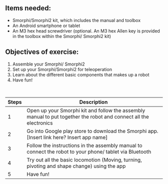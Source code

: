 ## Items needed:
* Smorphi/Smorphi2 kit, which includes the manual and toolbox
* An Android smartphone or tablet
* An M3 hex head screwdriver (optional. An M3 hex Allen key is provided in the toolbox within the Smorphi/ Smorphi2 kit)

## Objectives of exercise:
1. Assemble your Smorphi/ Smorphi2
2. Set up your Smorphi/Smorphi2 for teleoperation
3. Learn about the different basic components that makes up a robot
4. Have fun!

<br />

Steps | Description
-- | --
1 | Open up your Smorphi kit and follow the assembly manual to put together the robot and connect all the electronics
2 | Go into Google play store to download the Smorphi app. [Insert link here? Insert app name]
3 | Follow the instructions in the assembly manual to connect the robot to your phone/ tablet via Bluetooth
4 | Try out all the basic locomotion (Moving, turning, pivoting and shape change) using the app
5 | Have fun!
